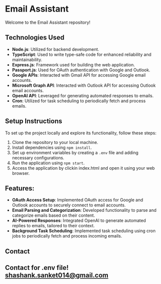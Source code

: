 # Email Assistant

Welcome to the Email Assistant repository! 

## Technologies Used

- **Node.js**: Utilized for backend development.
- **TypeScript**: Used to write type-safe code for enhanced reliability and maintainability.
- **Express.js**: Framework used for building the web application.
- **Passport.js**: Used for OAuth authentication with Google and Outlook.
- **Google APIs**: Interacted with Gmail API for accessing Google email accounts.
- **Microsoft Graph API**: Interacted with Outlook API for accessing Outlook email accounts.
- **OpenAI API**: Leveraged for generating automated responses to emails.
- **Cron**: Utilized for task scheduling to periodically fetch and process emails.

## Setup Instructions

To set up the project locally and explore its functionality, follow these steps:

1. Clone the repository to your local machine.
2. Install dependencies using `npm install`.
3. Set up environment variables by creating a `.env` file and adding necessary configurations.
4. Run the application using `npm start`.
5. Access the application by clickin index.html and open it using your web browser.

## Features:

- **OAuth Access Setup**: Implemented OAuth access for Google and Outlook accounts to securely connect to email accounts.
- **Email Parsing and Categorization**: Developed functionality to parse and categorize emails based on their content.
- **AI-Powered Responses**: Integrated OpenAI to generate automated replies to emails, tailored to their context.
- **Background Task Scheduling**: Implemented task scheduling using cron jobs to periodically fetch and process incoming emails.

## Contact
Contact for .env file! shashank.sanket014@gmail.com
---
